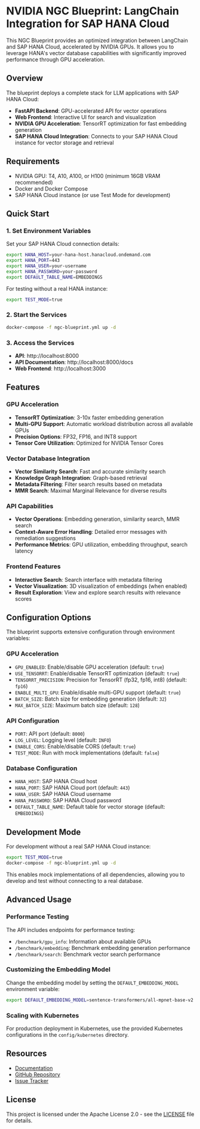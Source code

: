 # NVIDIA NGC Blueprint: LangChain Integration for SAP HANA Cloud

This NGC Blueprint provides an optimized integration between LangChain and SAP HANA Cloud, accelerated by NVIDIA GPUs. It allows you to leverage HANA's vector database capabilities with significantly improved performance through GPU acceleration.

## Overview

The blueprint deploys a complete stack for LLM applications with SAP HANA Cloud:

- **FastAPI Backend**: GPU-accelerated API for vector operations
- **Web Frontend**: Interactive UI for search and visualization
- **NVIDIA GPU Acceleration**: TensorRT optimization for fast embedding generation
- **SAP HANA Cloud Integration**: Connects to your SAP HANA Cloud instance for vector storage and retrieval

## Requirements

- NVIDIA GPU: T4, A10, A100, or H100 (minimum 16GB VRAM recommended)
- Docker and Docker Compose
- SAP HANA Cloud instance (or use Test Mode for development)

## Quick Start

### 1. Set Environment Variables

Set your SAP HANA Cloud connection details:

```bash
export HANA_HOST=your-hana-host.hanacloud.ondemand.com
export HANA_PORT=443
export HANA_USER=your-username
export HANA_PASSWORD=your-password
export DEFAULT_TABLE_NAME=EMBEDDINGS
```

For testing without a real HANA instance:

```bash
export TEST_MODE=true
```

### 2. Start the Services

```bash
docker-compose -f ngc-blueprint.yml up -d
```

### 3. Access the Services

- **API**: http://localhost:8000
- **API Documentation**: http://localhost:8000/docs
- **Web Frontend**: http://localhost:3000

## Features

### GPU Acceleration

- **TensorRT Optimization**: 3-10x faster embedding generation
- **Multi-GPU Support**: Automatic workload distribution across all available GPUs
- **Precision Options**: FP32, FP16, and INT8 support
- **Tensor Core Utilization**: Optimized for NVIDIA Tensor Cores

### Vector Database Integration

- **Vector Similarity Search**: Fast and accurate similarity search
- **Knowledge Graph Integration**: Graph-based retrieval
- **Metadata Filtering**: Filter search results based on metadata
- **MMR Search**: Maximal Marginal Relevance for diverse results

### API Capabilities

- **Vector Operations**: Embedding generation, similarity search, MMR search
- **Context-Aware Error Handling**: Detailed error messages with remediation suggestions
- **Performance Metrics**: GPU utilization, embedding throughput, search latency

### Frontend Features

- **Interactive Search**: Search interface with metadata filtering
- **Vector Visualization**: 3D visualization of embeddings (when enabled)
- **Result Exploration**: View and explore search results with relevance scores

## Configuration Options

The blueprint supports extensive configuration through environment variables:

### GPU Acceleration

- `GPU_ENABLED`: Enable/disable GPU acceleration (default: `true`)
- `USE_TENSORRT`: Enable/disable TensorRT optimization (default: `true`)
- `TENSORRT_PRECISION`: Precision for TensorRT (fp32, fp16, int8) (default: `fp16`)
- `ENABLE_MULTI_GPU`: Enable/disable multi-GPU support (default: `true`)
- `BATCH_SIZE`: Batch size for embedding generation (default: `32`)
- `MAX_BATCH_SIZE`: Maximum batch size (default: `128`)

### API Configuration

- `PORT`: API port (default: `8000`)
- `LOG_LEVEL`: Logging level (default: `INFO`)
- `ENABLE_CORS`: Enable/disable CORS (default: `true`)
- `TEST_MODE`: Run with mock implementations (default: `false`)

### Database Configuration

- `HANA_HOST`: SAP HANA Cloud host
- `HANA_PORT`: SAP HANA Cloud port (default: `443`)
- `HANA_USER`: SAP HANA Cloud username
- `HANA_PASSWORD`: SAP HANA Cloud password
- `DEFAULT_TABLE_NAME`: Default table for vector storage (default: `EMBEDDINGS`)

## Development Mode

For development without a real SAP HANA Cloud instance:

```bash
export TEST_MODE=true
docker-compose -f ngc-blueprint.yml up -d
```

This enables mock implementations of all dependencies, allowing you to develop and test without connecting to a real database.

## Advanced Usage

### Performance Testing

The API includes endpoints for performance testing:

- `/benchmark/gpu_info`: Information about available GPUs
- `/benchmark/embedding`: Benchmark embedding generation performance
- `/benchmark/search`: Benchmark vector search performance

### Customizing the Embedding Model

Change the embedding model by setting the `DEFAULT_EMBEDDING_MODEL` environment variable:

```bash
export DEFAULT_EMBEDDING_MODEL=sentence-transformers/all-mpnet-base-v2
```

### Scaling with Kubernetes

For production deployment in Kubernetes, use the provided Kubernetes configurations in the `config/kubernetes` directory.

## Resources

- [Documentation](https://github.com/plturrell/langchain-integration-for-sap-hana-cloud/tree/main/docs)
- [GitHub Repository](https://github.com/plturrell/langchain-integration-for-sap-hana-cloud)
- [Issue Tracker](https://github.com/plturrell/langchain-integration-for-sap-hana-cloud/issues)

## License

This project is licensed under the Apache License 2.0 - see the [LICENSE](LICENSE) file for details.